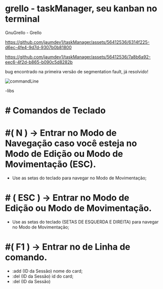 # grello - taskManager, seu kanban no terminal

GnuGrello - Grello



https://github.com/jaumdev1/taskManager/assets/56412536/6314f225-d6ec-4fe4-9d7d-9307b0b81800

https://github.com/jaumdev1/taskManager/assets/56412536/7a8b6a92-eec6-4f2d-b865-b090c5d8282b

bug encontrado na primeira versão de segmentation fault, já resolvido!


![commandLine](https://github.com/jaumdev1/taskManager/assets/56412536/864acd59-9a79-4450-9177-5621f99edd64)

-libs
<ncurses>
<cpp>


# # Comandos de Teclado

# #( N ) -> Entrar no Modo de Navegação caso você esteja no Modo de Edição ou Modo de Movimentação (ESC).
* Use as setas do teclado para navegar no Modo de Movimentação;
  
# # ( ESC ) -> Entrar no Modo de Edição ou Modo de Movimentação. 
* Use as setas do teclado (SETAS DE ESQUERDA E DIREITA) para navegar no Modo de Movimentação;

# #( F1 ) -> Entrar no de Linha de comando.
* :add (ID da Sessão) nome do card;
* :del (ID da Sessão) id do card;
* :del (ID da Sessão)
